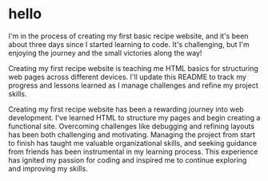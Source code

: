 # hello

I'm in the process of creating my first basic recipe website, and it's been about three days since I started learning to code. It's challenging, but I'm enjoying the journey and the small victories along the way!


Creating my first recipe website is teaching me HTML basics for structuring web pages across different devices. I'll update this README to track my progress and lessons learned as I manage challenges and refine my project skills.

Creating my first recipe website has been a rewarding journey into web development. I've learned HTML to structure my pages and begin creating a functional site. Overcoming challenges like debugging and refining layouts has been both challenging and motivating. Managing the project from start to finish has taught me valuable organizational skills, and seeking guidance from friends has been instrumental in my learning process. This experience has ignited my passion for coding and inspired me to continue exploring and improving my skills.







